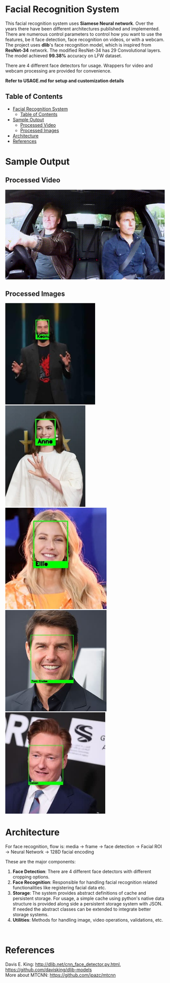 # Facial Recognition System
This facial recognition system uses **Siamese Neural network**. Over the years there have been different architectures published and implemented. There are numerous control parameters to control how you want to use the features, be it face detection, face recognition on videos, or with a webcam. The project uses **dlib**'s face recognition model, which is inspired from **ResNet-34** network. The modified ResNet-34 has 29 Convolutional layers. The model achieved **99.38%** accuracy on LFW dataset. 

There are 4 different face detectors for usage. Wrappers for video and webcam processing are provided for convenience.<br>

**Refer to USAGE.md for setup and customization details** <br>
## Table of Contents
- [Facial Recognition System](#facial-recognition-system)
  - [Table of Contents](#table-of-contents)
- [Sample Output](#sample-output)
  - [Processed Video](#processed-video)
  - [Processed Images](#processed-images)
- [Architecture](#architecture)
- [References](#references)

# Sample Output

## Processed Video
<img src="data/media/output.gif"/><br>

## Processed Images

<img src="data/media/1.jpg" height="320" /><img src="data/media/7.jpg" height="320" /><img src="data/media/8.jpg" height="320" />
<img src="data/media/3.jpg" height="320" /><img src="data/media/4.jpg" height="320" />

# Architecture

For face recognition, flow is:
    media -> frame -> face detection -> Facial ROI -> Neural Network -> 128D facial encoding 

These are the major components:
1. **Face Detection**: There are 4 different face detectors with different cropping options.
2. **Face Recognition**: Responsible for handling facial recognition related functionalities like registering facial data etc. 
3. **Storage**: The system provides abstract definitions of cache and persistent storage. For usage, a simple cache using python's native data structure is provided along side a persistent storage system with JSON. If needed the abstract classes can be extended to integrate better storage systems. 
4. **Utilities**: Methods for handling image, video operations, validations, etc.
<br>

# References
Davis E. King: http://dlib.net/cnn_face_detector.py.html, https://github.com/davisking/dlib-models<br>
More about MTCNN: https://github.com/ipazc/mtcnn
